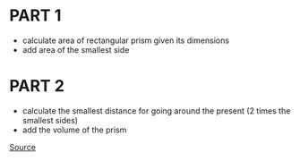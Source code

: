 # PART 1
* calculate area of rectangular prism given its dimensions
* add area of the smallest side

# PART 2
* calculate the smallest distance for going around the present (2 times the smallest sides)
* add the volume of the prism

[Source](https://adventofcode.com/2015/day/2)